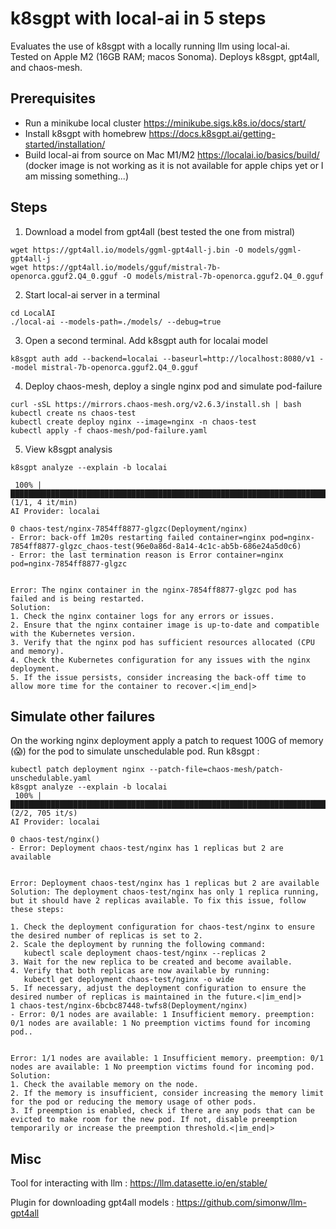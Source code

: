 # k8sgpt with local-ai in 5 steps
Evaluates the use of k8sgpt with a locally running llm using local-ai.\
Tested on Apple M2 (16GB RAM; macos Sonoma). Deploys k8sgpt, gpt4all, and chaos-mesh.

## Prerequisites
* Run a minikube local cluster https://minikube.sigs.k8s.io/docs/start/ 
* Install k8sgpt with homebrew https://docs.k8sgpt.ai/getting-started/installation/
* Build local-ai from source on Mac M1/M2 https://localai.io/basics/build/ (docker image is not working as it is not available for apple chips yet or I am missing something...)

## Steps
1. Download a model from gpt4all (best tested the one from mistral)
```
wget https://gpt4all.io/models/ggml-gpt4all-j.bin -O models/ggml-gpt4all-j
wget https://gpt4all.io/models/gguf/mistral-7b-openorca.gguf2.Q4_0.gguf -O models/mistral-7b-openorca.gguf2.Q4_0.gguf
```
2. Start local-ai server in a terminal
```
cd LocalAI
./local-ai --models-path=./models/ --debug=true
```
3. Open a second terminal. Add k8sgpt auth for localai model 
```
k8sgpt auth add --backend=localai --baseurl=http://localhost:8080/v1 --model mistral-7b-openorca.gguf2.Q4_0.gguf
```

4. Deploy chaos-mesh, deploy a single nginx pod and simulate pod-failure
```
curl -sSL https://mirrors.chaos-mesh.org/v2.6.3/install.sh | bash
kubectl create ns chaos-test
kubectl create deploy nginx --image=nginx -n chaos-test
kubectl apply -f chaos-mesh/pod-failure.yaml
```
5. View k8sgpt analysis
```
k8sgpt analyze --explain -b localai                      

 100% |██████████████████████████████████████████████████████████████████████████████████████████████████████████████████████████████████████████████████████████████████████████| (1/1, 4 it/min)         
AI Provider: localai

0 chaos-test/nginx-7854ff8877-glgzc(Deployment/nginx)
- Error: back-off 1m20s restarting failed container=nginx pod=nginx-7854ff8877-glgzc_chaos-test(96e0a86d-8a14-4c1c-ab5b-686e24a5d0c6)
- Error: the last termination reason is Error container=nginx pod=nginx-7854ff8877-glgzc


Error: The nginx container in the nginx-7854ff8877-glgzc pod has failed and is being restarted.
Solution: 
1. Check the nginx container logs for any errors or issues.
2. Ensure that the nginx container image is up-to-date and compatible with the Kubernetes version.
3. Verify that the nginx pod has sufficient resources allocated (CPU and memory).
4. Check the Kubernetes configuration for any issues with the nginx deployment.
5. If the issue persists, consider increasing the back-off time to allow more time for the container to recover.<|im_end|>
```

## Simulate other failures
On the working nginx deployment apply a patch to request 100G of memory (😱) for the pod to simulate unschedulable pod. Run k8sgpt :
```
kubectl patch deployment nginx --patch-file=chaos-mesh/patch-unschedulable.yaml
k8sgpt analyze --explain -b localai                                            
 100% |██████████████████████████████████████████████████████████████████████████████████████████████████████████████████████████████████████████████████████████████████████████████████████████████████| (2/2, 705 it/s)        
AI Provider: localai

0 chaos-test/nginx()
- Error: Deployment chaos-test/nginx has 1 replicas but 2 are available


Error: Deployment chaos-test/nginx has 1 replicas but 2 are available
Solution: The deployment chaos-test/nginx has only 1 replica running, but it should have 2 replicas available. To fix this issue, follow these steps:

1. Check the deployment configuration for chaos-test/nginx to ensure the desired number of replicas is set to 2.
2. Scale the deployment by running the following command:
   kubectl scale deployment chaos-test/nginx --replicas 2
3. Wait for the new replica to be created and become available.
4. Verify that both replicas are now available by running:
   kubectl get deployment chaos-test/nginx -o wide
5. If necessary, adjust the deployment configuration to ensure the desired number of replicas is maintained in the future.<|im_end|>
1 chaos-test/nginx-6bcbc87448-twfs8(Deployment/nginx)
- Error: 0/1 nodes are available: 1 Insufficient memory. preemption: 0/1 nodes are available: 1 No preemption victims found for incoming pod..


Error: 1/1 nodes are available: 1 Insufficient memory. preemption: 0/1 nodes are available: 1 No preemption victims found for incoming pod.
Solution: 
1. Check the available memory on the node.
2. If the memory is insufficient, consider increasing the memory limit for the pod or reducing the memory usage of other pods.
3. If preemption is enabled, check if there are any pods that can be evicted to make room for the new pod. If not, disable preemption temporarily or increase the preemption threshold.<|im_end|>

```

## Misc
Tool for interacting with llm : https://llm.datasette.io/en/stable/

Plugin for downloading gpt4all models : https://github.com/simonw/llm-gpt4all
